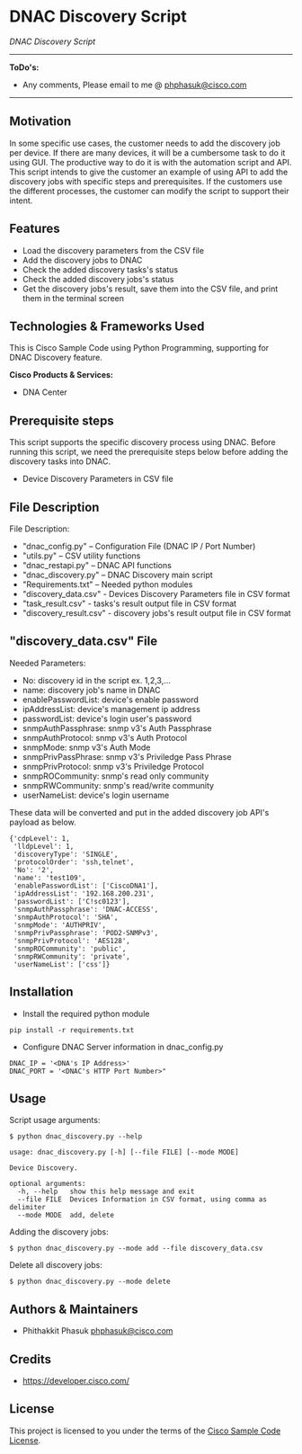# DNAC Discovery Script

*DNAC Discovery Script*

---

**ToDo's:**

- Any comments, Please email to me @ phphasuk@cisco.com

---

## Motivation

In some specific use cases, the customer needs to add the discovery job per device. If there are many devices, it will be a cumbersome task to do it using GUI. The productive way to do it is with the automation script and API. This script intends to give the customer an example of using API to add the discovery jobs with specific steps and prerequisites. If the customers use the different processes, the customer can modify the script to support their intent.

## Features

- Load the discovery parameters from the CSV file
- Add the discovery jobs to DNAC
- Check the added discovery tasks's status
- Check the added discovery jobs's status
- Get the discovery jobs's result, save them into the CSV file, and print them in the terminal screen

## Technologies & Frameworks Used

This is Cisco Sample Code using Python Programming, supporting for DNAC Discovery feature.

**Cisco Products & Services:**

- DNA Center

## Prerequisite steps

This script supports the specific discovery process using DNAC. Before running this script, we need the prerequisite steps below before adding the discovery tasks into DNAC.

- Device Discovery Parameters in CSV file

## File Description

File Description:
- "dnac_config.py" – Configuration File (DNAC IP / Port Number)
- "utils.py" – CSV utility functions
- "dnac_restapi.py" – DNAC API functions
- "dnac_discovery.py" – DNAC Discovery main script
- "Requirements.txt" – Needed python modules
- "discovery_data.csv" - Devices Discovery Parameters file in CSV format
- "task_result.csv" - tasks's result output file in CSV format
- "discovery_result.csv" - discovery jobs's result output file in CSV format

## "discovery_data.csv" File
Needed Parameters:
- No: discovery id in the script ex. 1,2,3,...
- name: discovery job's name in DNAC
- enablePasswordList: device's enable password
- ipAddressList: device's management ip address
- passwordList: device's login user's password
- snmpAuthPassphrase: snmp v3's Auth Passphrase
- snmpAuthProtocol: snmp v3's Auth Protocol
- snmpMode: snmp v3's Auth Mode
- snmpPrivPassPhrase: snmp v3's Priviledge Pass Phrase
- snmpPrivProtocol: snmp v3's Priviledge Protocol
- snmpROCommunity: snmp's read only community
- snmpRWCommunity: snmp's read/write community
- userNameList: device's login username

These data will be converted and put in the added discovery job API's payload as below.
```
{'cdpLevel': 1,
 'lldpLevel': 1,
 'discoveryType': 'SINGLE',
 'protocolOrder': 'ssh,telnet',
 'No': '2',
 'name': 'test109',
 'enablePasswordList': ['CiscoDNA1'],
 'ipAddressList': '192.168.200.231',
 'passwordList': ['C!sc0123'],
 'snmpAuthPassphrase': 'DNAC-ACCESS',
 'snmpAuthProtocol': 'SHA',
 'snmpMode': 'AUTHPRIV',
 'snmpPrivPassphrase': 'POD2-SNMPv3',
 'snmpPrivProtocol': 'AES128',
 'snmpROCommunity': 'public',
 'snmpRWCommunity': 'private',
 'userNameList': ['css']}
```
## Installation

- Install the required python module
```
pip install -r requirements.txt
```

- Configure DNAC Server information in dnac_config.py
```
DNAC_IP = '<DNA's IP Address>'
DNAC_PORT = '<DNAC's HTTP Port Number>"
```

## Usage

Script usage arguments:
```
$ python dnac_discovery.py --help

usage: dnac_discovery.py [-h] [--file FILE] [--mode MODE]

Device Discovery.

optional arguments:
  -h, --help   show this help message and exit
  --file FILE  Devices Information in CSV format, using comma as delimiter
  --mode MODE  add, delete
```
Adding the discovery jobs:
```
$ python dnac_discovery.py --mode add --file discovery_data.csv
```
Delete all discovery jobs:
```
$ python dnac_discovery.py --mode delete

```

## Authors & Maintainers

- Phithakkit Phasuk <phphasuk@cisco.com>

## Credits

- https://developer.cisco.com/

## License

This project is licensed to you under the terms of the [Cisco Sample
Code License](./LICENSE).
